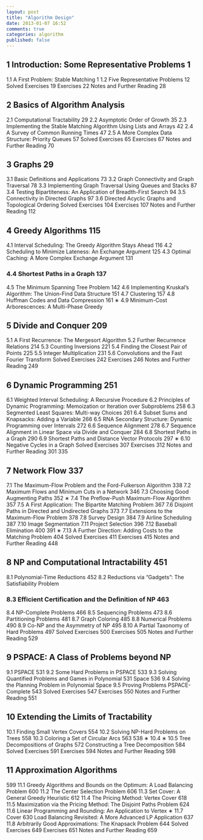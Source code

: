 ```yaml
---
layout: post
title: "Algorithm Design"
date: 2013-01-07 16:52
comments: true
categories: algorithm
published: false
---
```


## 1 Introduction: Some Representative Problems 1

1.1 A First Problem: Stable Matching 1
1.2 Five Representative Problems 12
Solved Exercises 19
Exercises 22
Notes and Further Reading 28

## 2 Basics of Algorithm Analysis
2.1 Computational Tractability 29
2.2 Asymptotic Order of Growth 35
2.3 Implementing the Stable Matching Algorithm Using Lists and
Arrays 42
2.4 A Survey of Common Running Times 47
2.5 A More Complex Data Structure: Priority Queues 57
Solved Exercises 65
Exercises 67
Notes and Further Reading 70

## 3 Graphs 29
3.1 Basic Definitions and Applications 73
3.2 Graph Connectivity and Graph Traversal 78
3.3 Implementing Graph Traversal Using Queues and Stacks 87
3.4 Testing Bipartiteness: An Application of Breadth-First Search 94
3.5 Connectivity in Directed Graphs 97
3.6 Directed Acyclic Graphs and Topological Ordering Solved Exercises 104
Exercises 107
Notes and Further Reading 112

## 4 Greedy Algorithms 115

4.1 Interval Scheduling: The Greedy Algorithm Stays Ahead 116 4.2 Scheduling to Minimize Lateness: An Exchange Argument 125 4.3 Optimal Caching: A More Complex Exchange Argument 131 
### 4.4 Shortest Paths in a Graph 137
4.5 The Minimum Spanning Tree Problem 142
4.6 Implementing Kruskal’s Algorithm: The Union-Find Data
Structure 151 4.7 Clustering 157
4.8 Huffman Codes and Data Compression 161
∗ 4.9 Minimum-Cost Arborescences: A Multi-Phase Greedy

## 5 Divide and Conquer 209
5.1 A First Recurrence: The Mergesort Algorithm
5.2 Further Recurrence Relations 214
5.3 Counting Inversions 221
5.4 Finding the Closest Pair of Points 225
5.5 Integer Multiplication 231
5.6 Convolutions and the Fast Fourier Transform
Solved Exercises 242
Exercises 246
Notes and Further Reading 249

## 6 Dynamic Programming 251

6.1 Weighted Interval Scheduling: A Recursive Procedure
6.2 Principles of Dynamic Programming: Memoization or Iteration
over Subproblems 258
6.3 Segmented Least Squares: Multi-way Choices 261
6.4 Subset Sums and Knapsacks: Adding a Variable 266
6.5 RNA Secondary Structure: Dynamic Programming over
Intervals 272
6.6 Sequence Alignment 278
6.7 Sequence Alignment in Linear Space via Divide and
Conquer 284
6.8 Shortest Paths in a Graph 290
6.9 Shortest Paths and Distance Vector Protocols
297
∗ 6.10
Negative Cycles in a Graph Solved Exercises 307 Exercises 312
Notes and Further Reading
301
335

## 7 Network Flow 337
7.1 The Maximum-Flow Problem and the Ford-Fulkerson Algorithm 338
7.2 Maximum Flows and Minimum Cuts in a Network 346
7.3 Choosing Good Augmenting Paths 352
∗ 7.4 The Preflow-Push Maximum-Flow Algorithm 357
7.5 A First Application: The Bipartite Matching Problem 367 7.6 Disjoint Paths in Directed and Undirected Graphs 373 7.7 Extensions to the Maximum-Flow Problem 378
7.8 Survey Design 384
7.9 Airline Scheduling 387
7.10 Image Segmentation
7.11 Project Selection 396 7.12 Baseball Elimination 400
391
∗ 7.13 A Further Direction: Adding Costs to the Matching Problem 404 Solved Exercises 411
Exercises 415
Notes and Further Reading 448

## 8 NP and Computational Intractability 451
8.1 Polynomial-Time Reductions 452
8.2 Reductions via “Gadgets”: The Satisfiability Problem
### 8.3 Efficient Certification and the Definition of NP 463

8.4 NP-Complete Problems 466
8.5 Sequencing Problems 473
8.6 Partitioning Problems 481
8.7 Graph Coloring 485
8.8 Numerical Problems 490
8.9 Co-NP and the Asymmetry of NP 495
8.10 A Partial Taxonomy of Hard Problems 497
Solved Exercises 500
Exercises 505
Notes and Further Reading 529

## 9 PSPACE: A Class of Problems beyond NP
9.1 PSPACE 531
9.2 Some Hard Problems in PSPACE 533
9.3 Solving Quantified Problems and Games in Polynomial
531
Space 536
9.4 Solving the Planning Problem in Polynomial Space
9.5 Proving Problems PSPACE-Complete 543
Solved Exercises 547
Exercises 550
Notes and Further Reading 551

## 10 Extending the Limits of Tractability
10.1 Finding Small Vertex Covers 554
10.2 Solving NP-Hard Problems on Trees 558
10.3 Coloring a Set of Circular Arcs 563
538
∗ 10.4 ∗ 10.5
Tree Decompositions of Graphs 572 Constructing a Tree Decomposition 584 Solved Exercises 591
Exercises 594
Notes and Further Reading 598

## 11 Approximation Algorithms
599
11.1 Greedy Algorithms and Bounds on the Optimum: A Load Balancing Problem 600
11.2 The Center Selection Problem 606
11.3 Set Cover: A General Greedy Heuristic 612
11.4 The Pricing Method: Vertex Cover 618
11.5 Maximization via the Pricing Method: The Disjoint Paths
Problem 624
11.6 Linear Programming and Rounding: An Application to Vertex
∗ 11.7
Cover 630
Load Balancing Revisited: A More Advanced LP Application 637
11.8 Arbitrarily Good Approximations: The Knapsack Problem 644 Solved Exercises 649
Exercises 651
Notes and Further Reading 659
